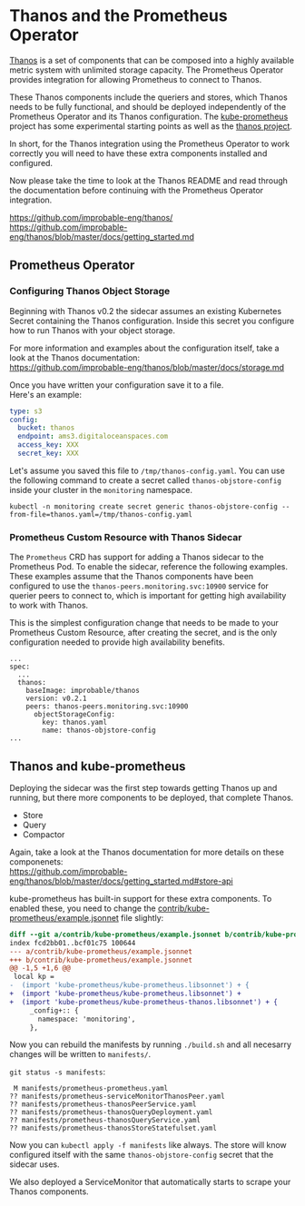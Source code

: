 # Thanos and the Prometheus Operator

[Thanos](https://github.com/improbable-eng/thanos/) is a set of components
that can be composed into a highly available
metric system with unlimited storage capacity. The Prometheus Operator provides
integration for allowing Prometheus to connect to Thanos.

These Thanos components include the queriers and stores, which Thanos needs to
be fully functional, and should be deployed independently of the Prometheus
Operator and its Thanos configuration. The
[kube-prometheus](contrib/kube-prometheus/) project has some experimental
starting points as well as the [thanos
project](https://github.com/improbable-eng/thanos/tree/master/kube/manifests).

In short, for the Thanos integration using the Prometheus Operator to work
correctly you will need to have these extra components installed and
configured.

Now please take the time to look at the Thanos README and read through the documentation before continuing with the Prometheus Operator integration.

https://github.com/improbable-eng/thanos/  
https://github.com/improbable-eng/thanos/blob/master/docs/getting_started.md

## Prometheus Operator

### Configuring Thanos Object Storage

Beginning with Thanos v0.2 the sidecar assumes an existing Kubernetes Secret containing the Thanos configuration.
Inside this secret you configure how to run Thanos with your object storage.

For more information and examples about the configuration itself, take a look at the Thanos documentation:  
https://github.com/improbable-eng/thanos/blob/master/docs/storage.md

Once you have written your configuration save it to a file.  
Here's an example:

```yaml
type: s3
config:
  bucket: thanos
  endpoint: ams3.digitaloceanspaces.com
  access_key: XXX
  secret_key: XXX
```

Let's assume you saved this file to `/tmp/thanos-config.yaml`. You can use the following command to create a secret called `thanos-objstore-config` inside your cluster in the `monitoring` namespace.

```
kubectl -n monitoring create secret generic thanos-objstore-config --from-file=thanos.yaml=/tmp/thanos-config.yaml
```

### Prometheus Custom Resource with Thanos Sidecar

The `Prometheus` CRD has support for adding a Thanos sidecar to the Prometheus
Pod. To enable the sidecar, reference the following examples. These examples
assume that the Thanos components have been configured to use the
`thanos-peers.monitoring.svc:10900` service for querier peers to connect to,
which is important for getting high availability to work with Thanos.

This is the simplest configuration change that needs to be made to your
Prometheus Custom Resource, after creating the secret, and is the only configuration needed to
provide high availability benefits.

```
...
spec:
  ...
  thanos:
    baseImage: improbable/thanos
    version: v0.2.1
    peers: thanos-peers.monitoring.svc:10900
      objectStorageConfig:
        key: thanos.yaml
        name: thanos-objstore-config
...
```

## Thanos and kube-prometheus

Deploying the sidecar was the first step towards getting Thanos up and running, but there more components to be deployed, that complete Thanos.

* Store
* Query
* Compactor

Again, take a look at the Thanos documentation for more details on these componenets:  
https://github.com/improbable-eng/thanos/blob/master/docs/getting_started.md#store-api

kube-prometheus has built-in support for these extra components.
To enabled these, you need to change the [contrib/kube-prometheus/example.jsonnet](https://github.com/coreos/prometheus-operator/blob/master/contrib/kube-prometheus/example.jsonnet)
file slightly:

```diff
diff --git a/contrib/kube-prometheus/example.jsonnet b/contrib/kube-prometheus/example.jsonnet
index fcd2bb01..bcf01c75 100644
--- a/contrib/kube-prometheus/example.jsonnet
+++ b/contrib/kube-prometheus/example.jsonnet
@@ -1,5 +1,6 @@
 local kp =
-  (import 'kube-prometheus/kube-prometheus.libsonnet') + {
+  (import 'kube-prometheus/kube-prometheus.libsonnet') +
+  (import 'kube-prometheus/kube-prometheus-thanos.libsonnet') + {
     _config+:: {
       namespace: 'monitoring',
     },

```

Now you can rebuild the manifests by running `./build.sh` and all necesarry changes will be written to `manifests/`.

`git status -s manifests`:
```
 M manifests/prometheus-prometheus.yaml
?? manifests/prometheus-serviceMonitorThanosPeer.yaml
?? manifests/prometheus-thanosPeerService.yaml
?? manifests/prometheus-thanosQueryDeployment.yaml
?? manifests/prometheus-thanosQueryService.yaml
?? manifests/prometheus-thanosStoreStatefulset.yaml
```

Now you can `kubectl apply -f manifests` like always.
The store will know configured itself with the same `thanos-objstore-config` secret that the sidecar uses.

We also deployed a ServiceMonitor that automatically starts to scrape your Thanos components.